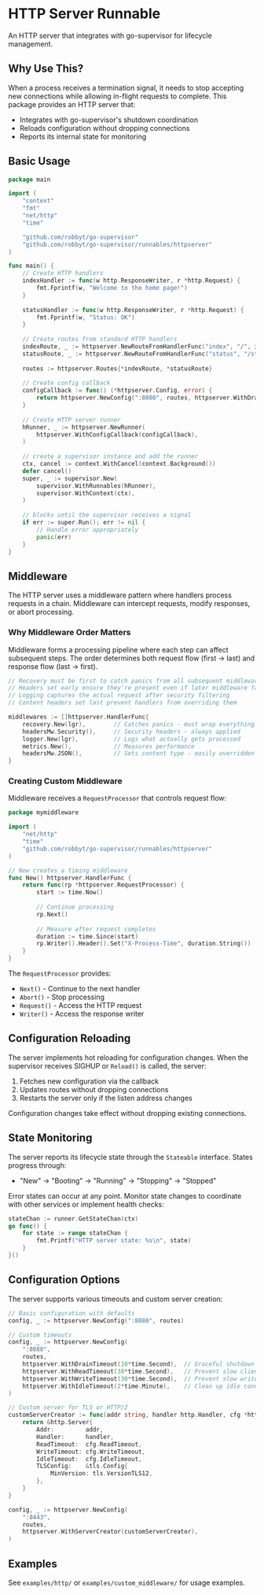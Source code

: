 # HTTP Server Runnable

An HTTP server that integrates with go-supervisor for lifecycle management.

## Why Use This?

When a process receives a termination signal, it needs to stop accepting new connections while allowing in-flight requests to complete. This package provides an HTTP server that:

- Integrates with go-supervisor's shutdown coordination
- Reloads configuration without dropping connections
- Reports its internal state for monitoring

## Basic Usage

```go
package main

import (
    "context"
    "fmt"
    "net/http"
    "time"

    "github.com/robbyt/go-supervisor"
    "github.com/robbyt/go-supervisor/runnables/httpserver"
)

func main() {
    // Create HTTP handlers
    indexHandler := func(w http.ResponseWriter, r *http.Request) {
        fmt.Fprintf(w, "Welcome to the home page!")
    }
    
    statusHandler := func(w http.ResponseWriter, r *http.Request) {
        fmt.Fprintf(w, "Status: OK")
    }
    
    // Create routes from standard HTTP handlers
    indexRoute, _ := httpserver.NewRouteFromHandlerFunc("index", "/", indexHandler)
    statusRoute, _ := httpserver.NewRouteFromHandlerFunc("status", "/status", statusHandler)
    
    routes := httpserver.Routes{*indexRoute, *statusRoute}
    
    // Create config callback
    configCallback := func() (*httpserver.Config, error) {
        return httpserver.NewConfig(":8080", routes, httpserver.WithDrainTimeout(5*time.Second))
    }
    
    // Create HTTP server runner
    hRunner, _ := httpserver.NewRunner(
        httpserver.WithConfigCallback(configCallback),
    )
    
    // create a supervisor instance and add the runner
    ctx, cancel := context.WithCancel(context.Background())
    defer cancel()
    super, _ := supervisor.New(
        supervisor.WithRunnables(hRunner),
        supervisor.WithContext(ctx),
    )
    
    // blocks until the supervisor receives a signal
    if err := super.Run(); err != nil {
        // Handle error appropriately
        panic(err)
    }
}
```

## Middleware

The HTTP server uses a middleware pattern where handlers process requests in a chain. Middleware can intercept requests, modify responses, or abort processing.

### Why Middleware Order Matters

Middleware forms a processing pipeline where each step can affect subsequent steps. The order determines both request flow (first → last) and response flow (last → first).

```go
// Recovery must be first to catch panics from all subsequent middleware
// Headers set early ensure they're present even if later middleware fails
// Logging captures the actual request after security filtering
// Content headers set last prevent handlers from overriding them

middlewares := []httpserver.HandlerFunc{
    recovery.New(lgr),        // Catches panics - must wrap everything
    headersMw.Security(),     // Security headers - always applied
    logger.New(lgr),          // Logs what actually gets processed
    metrics.New(),            // Measures performance
    headersMw.JSON(),         // Sets content type - easily overridden
}
```

### Creating Custom Middleware

Middleware receives a `RequestProcessor` that controls request flow:

```go
package mymiddleware

import (
    "net/http"
    "time"
    "github.com/robbyt/go-supervisor/runnables/httpserver"
)

// New creates a timing middleware
func New() httpserver.HandlerFunc {
    return func(rp *httpserver.RequestProcessor) {
        start := time.Now()
        
        // Continue processing
        rp.Next()
        
        // Measure after request completes
        duration := time.Since(start)
        rp.Writer().Header().Set("X-Process-Time", duration.String())
    }
}
```

The `RequestProcessor` provides:
- `Next()` - Continue to the next handler
- `Abort()` - Stop processing
- `Request()` - Access the HTTP request
- `Writer()` - Access the response writer

## Configuration Reloading

The server implements hot reloading for configuration changes. When the supervisor receives SIGHUP or `Reload()` is called, the server:

1. Fetches new configuration via the callback
2. Updates routes without dropping connections
3. Restarts the server only if the listen address changes

Configuration changes take effect without dropping existing connections.

## State Monitoring

The server reports its lifecycle state through the `Stateable` interface. States progress through:

- "New" → "Booting" → "Running" → "Stopping" → "Stopped"

Error states can occur at any point. Monitor state changes to coordinate with other services or implement health checks:

```go
stateChan := runner.GetStateChan(ctx)
go func() {
    for state := range stateChan {
        fmt.Printf("HTTP server state: %s\n", state)
    }
}()
```

## Configuration Options

The server supports various timeouts and custom server creation:

```go
// Basic configuration with defaults
config, _ := httpserver.NewConfig(":8080", routes)

// Custom timeouts
config, _ := httpserver.NewConfig(
    ":8080",
    routes,
    httpserver.WithDrainTimeout(10*time.Second),  // Graceful shutdown period
    httpserver.WithReadTimeout(30*time.Second),   // Prevent slow clients
    httpserver.WithWriteTimeout(30*time.Second),  // Prevent slow writes
    httpserver.WithIdleTimeout(2*time.Minute),    // Clean up idle connections
)

// Custom server for TLS or HTTP/2
customServerCreator := func(addr string, handler http.Handler, cfg *httpserver.Config) httpserver.HttpServer {
    return &http.Server{
        Addr:         addr,
        Handler:      handler,
        ReadTimeout:  cfg.ReadTimeout,
        WriteTimeout: cfg.WriteTimeout,
        IdleTimeout:  cfg.IdleTimeout,
        TLSConfig:    &tls.Config{
            MinVersion: tls.VersionTLS12,
        },
    }
}

config, _ := httpserver.NewConfig(
    ":8443",
    routes,
    httpserver.WithServerCreator(customServerCreator),
)
```

## Examples

See `examples/http/` or `examples/custom_middleware/` for usage examples.